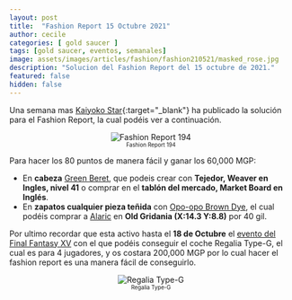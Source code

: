 ```yaml
---
layout: post
title:  "Fashion Report 15 Octubre 2021"
author: cecile
categories: [ gold saucer ]
tags: [gold saucer, eventos, semanales]
image: assets/images/articles/fashion/fashion210521/masked_rose.jpg
description: "Solucion del Fashion Report del 15 octubre de 2021."
featured: false
hidden: false
---
```


Una semana mas [Kaiyoko Star](https://twitter.com/kaiyokostar){:target="_blank"} ha publicado la solución para el Fashion Report, la cual podéis ver a continuación.

<p align="center"><img src="{{ site.baseurl }}/assets/images/articles/fashion/fashion211015/freport_194.jpg" alt="Fashion Report 194">
<br/>
<sub><sup>Fashion Report 194</sup></sub></p>

Para hacer los 80 puntos de manera fácil y ganar los 60,000 MGP:

- En **cabeza** <a href="https://eu.finalfantasyxiv.com/lodestone/playguide/db/recipe/b825484704f/" class="eorzeadb_link" target="_blank">Green Beret</a>, que podeis crear con **Tejedor, Weaver en Ingles, nivel 41** o comprar en el **tablón del mercado, Market Board en Inglés**.
- En **zapatos cualquier pieza teñida** con <a href="https://eu.finalfantasyxiv.com/lodestone/playguide/db/item/e8e16900586/" class="eorzeadb_link" target="_blank">Opo-opo Brown Dye</a>,  el cual podéis comprar a <a href="https://eu.finalfantasyxiv.com/lodestone/playguide/db/shop/a28cf0441f4/?item=70849afadc9&type=gil" class="eorzeadb_link" target="_blank">Alaric</a> en **Old Gridania (X:14.3 Y:8.8)** por 40 gil.

Por ultimo recordar que esta activo hasta el **18 de Octubre** el <a href="/evento-ffxv/">evento del Final Fantasy XV</a> con el que podéis conseguir el coche Regalia Type-G, el cual es para 4 jugadores, y os costara 200,000 MGP por lo cual hacer el fashion report es una manera fácil de conseguirlo.

<p align="center"><img src="{{ site.baseurl }}/assets/images/articles/fashion/fashion210521/ffxivregalia.jpg" alt="Regalia Type-G">
<br/>
<sub><sup>Regalia Type-G</sup></sub></p>